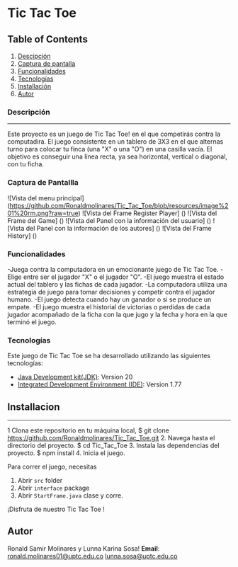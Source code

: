 # Tic Tac Toe

## Table of Contents

1. [Descipción](#descripción)
2. [Captura de pantalla](#captura-de-pantalla)
3. [Funcionalidades](#funcionalidades)
4. [Tecnologías](#tecnologías)
5. [Installación](#installación)
6. [Autor](#autor)

### Descripción

---

Este proyecto es un juego de Tic Tac Toe! en el que competirás contra la computadira. El juego consistente en un tablero de 3X3 en el que alternas turno para colocar tu finca (una "X" o una "O") en una casilla vacía. El objetivo es conseguir una línea recta, ya sea horizontal, vertical o diagonal, con tu ficha.

### Captura de Pantallla

![Vista del menu principal]
(https://github.com/Ronaldmolinares/Tic_Tac_Toe/blob/resources/image%201%20rm.png?raw=true)
![Vista del Frame Register Player]
()
![Vista del Frame del Game]
()
![Vista del Panel con la información del usuario]
()
![Vista del Panel con la información de los autores]
()
![Vista del Frame History]
()

### Funcionalidades

-Juega contra la computadora en un emocionante juego de Tic Tac Toe.
-Elige entre ser el jugador "X" o el jugador "O".
-El juego muestra el estado actual del tablero y las fichas de cada jugador.
-La computadora utiliza una estrategia de juego para tomar decisiones y competir contra el jugador humano.
-El juego detecta cuando hay un ganador o si se produce un empate.
-El juego muestra el historial de victorias o perdidas de cada jugador acompañado de la ficha con la que jugo y la fecha y hora en la que terminó el juego.

### Tecnologías

Este juego de Tic Tac Toe se ha desarrollado utilizando las siguientes tecnologías:

- [Java Development kit(JDK)](https://download.oracle.com/java/20/latest/jdk-20_windows-x64_bin.zip): Version 20
- [Integrated Development Environment (IDE)](https://code.visualstudio.com/): Version 1.77

## Installacion

---

1 Clona este repositorio en tu máquina local,
$ git clone https://github.com/Ronaldmolinares/Tic_Tac_Toe.git 2. Navega hasta el directorio del proyecto.
$ cd Tic_Tac_Toe 3. Instala las dependencias del proyecto.
$ npm install 4. Inicia el juego.

Para correr el juego, necesitas

1.  Abrir `src` folder
2.  Abrir `interface` package
3.  Abrir `StartFrame.java` clase y corre.

¡Disfruta de nuestro Tic Tac Toe !

## Autor

Ronald Samir Molinares y Lunna Karina Sosa!
**Email**: ronald.molinares01@uptc.edu.co
lunna.sosa@uptc.edu.co
